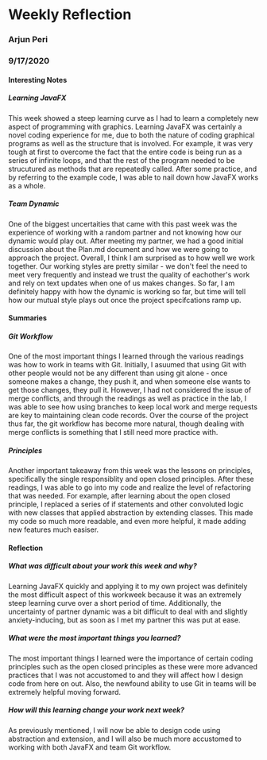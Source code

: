 # Weekly Reflection
### Arjun Peri
### 9/17/2020

#### Interesting Notes

##### Learning JavaFX
This week showed a steep learning curve as I had to learn a completely new aspect of programming with graphics. Learning JavaFX was certainly a novel coding experience for me, due to both the nature of coding graphical programs as well as the structure that is involved. For example, it was very tough at first to overcome the fact that the entire code is being run as a series of infinite loops, and that the rest of the program needed to be strucutured as methods that are repeatedly called. After some practice, and by referring to the example code, I was able to nail down how JavaFX works as a whole. 

##### Team Dynamic
One of the biggest uncertaities that came with this past week was the experience of working with a random partner and not knowing how our dynamic would play out. After meeting my partner, we had a good initial discussion about the Plan.md document and how we were going to approach the project. Overall, I think I am surprised as to how well we work together. Our working styles are pretty similar -  we don't feel the need to meet very frequently and instead we trust the quality of eachother's work and rely on text updates when one of us makes changes. So far, I am definitely happy with how the dynamic is working so far, but time will tell how our mutual style plays out once the project specifcations ramp up. 

#### Summaries

##### Git Workflow
One of the most important things I learned through the various readings was how to work in teams with Git. Initially, I asuumed that using Git with other people would not be any different than using git alone - once someone makes a change, they push it, and when someone else wants to get those changes, they pull it. However, I had not considered the issue of merge conflicts, and through the readings as well as practice in the lab, I was able to see how using branches to keep local work and merge requests are key to maintaining clean code records. Over the course of the project thus far, the git workflow has become more natural, though dealing with merge conflicts is something that I still need more practice with. 


##### Principles
Another important takeaway from this week was the lessons on principles, specifically the single responsiblity and open closed principles. After these readings, I was able to go into my code and realize the level of refactoring that was needed. For example, after learning about the open closed principle, I replaced a series of if statements and other convoluted logic with new classes that applied abstraction by extending classes. This made my code so much more readable, and even more helpful, it made adding new features much easiser. 

#### Reflection

##### What was difficult about your work this week and why?
Learning JavaFX quickly and applying it to my own project was definitely the most difficult aspect of this workweek because it was an extremely steep learning curve over a short period of time. Additionally, the uncertainty of partner dynamic was a bit difficult to deal with and slightly anxiety-inducing, but as soon as I met my partner this was put at ease. 

##### What were the most important things you learned?
The most important things I learned were the importance of certain coding principles such as the open closed principles as these were more advanced practices that I was not accustomed to and they will affect how I design code from here on out. Also, the newfound ability to use Git in teams will be extremely helpful moving forward. 

##### How will this learning change your work next week?
As previously mentioned, I will now be able to design code using abstraction and extension, and I will also be much more accustomed to working with both JavaFX and team Git workflow. 


